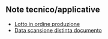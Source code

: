 ## Note tecnico/applicative
- [Lotto in ordine produzione](Sorgenti/MB/DOC/P5ORDI_N1)
- [Data scansione distinta documento](Sorgenti/MB/DOC/BRDIST_N3)
